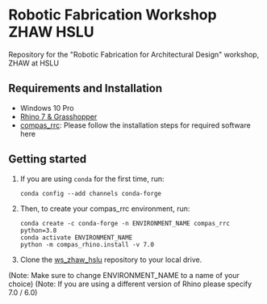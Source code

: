 # Robotic Fabrication Workshop ZHAW HSLU

Repository for the "Robotic Fabrication for Architectural Design" workshop, ZHAW at HSLU

## Requirements and Installation

* Windows 10 Pro
* [Rhino 7 & Grasshopper](https://www.rhino3d.com/download)
* [compas_rrc](https://github.com/compas-rrc/compas_rrc_start#installation): Please follow the installation steps for required software here


## Getting started

1. If you are using ``conda`` for the first time, run:

    ```
    conda config --add channels conda-forge
    ```
    
2. Then, to create your compas_rrc environment, run:
    ```
    conda create -c conda-forge -n ENVIRONMENT_NAME compas_rrc python=3.8
    conda activate ENVIRONMENT_NAME
    python -m compas_rhino.install -v 7.0
    ```
    
3. Clone the [ws_zhaw_hslu](https://github.com/DavidJenny/ws_zhaw_hslu) repository to your local drive.


(Note: Make sure to change ENVIRONMENT_NAME to a name of your choice)
(Note: If you are using a different version of Rhino please specify 7.0 / 6.0)
